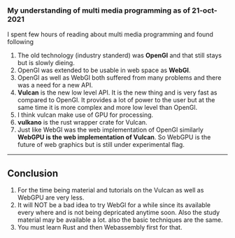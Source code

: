 ### My understanding of multi media programming as of 21-oct-2021

I spent few hours of reading about multi media programming and found following

1. The old technology (industry standerd) was **OpenGl** and that still stays but is slowly dieing.
1. OpenGl was extended to be usable in web space as **WebGl**.
1. OpenGl as well as WebGl both suffered from many problems and there was a need for a new API.
1. **Vulcan** is the new low level API. It is the new thing and is very fast as compared to OpenGl. It provides a lot of power to the user but at the same time it is more complex and more low level than OpenGl.
1. I think vulcan make use of GPU for processing.
1. **vulkano** is the rust wrapper crate for Vulcan.
1. Just like WebGl was the web implementation of OpenGl similarly **WebGPU is the web implementation of Vulcan**. So WebGPU is the future of web graphics but is still under experimental flag.
---
## Conclusion
1. For the time being material and tutorials on the Vulcan as well as WebGPU are very less.
1. It will NOT be a bad idea to try WebGl for a while since its available every where and is not being depricated anytime soon. Also the study material may be available a lot. also the basic techniques are the same.
1. You must learn Rust and then Webassembly first for that.  